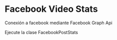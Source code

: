 # Facebook Video Stats #

Conexión a facebook mediante Facebook Graph Api

Ejecute la clase FacebookPostStats
